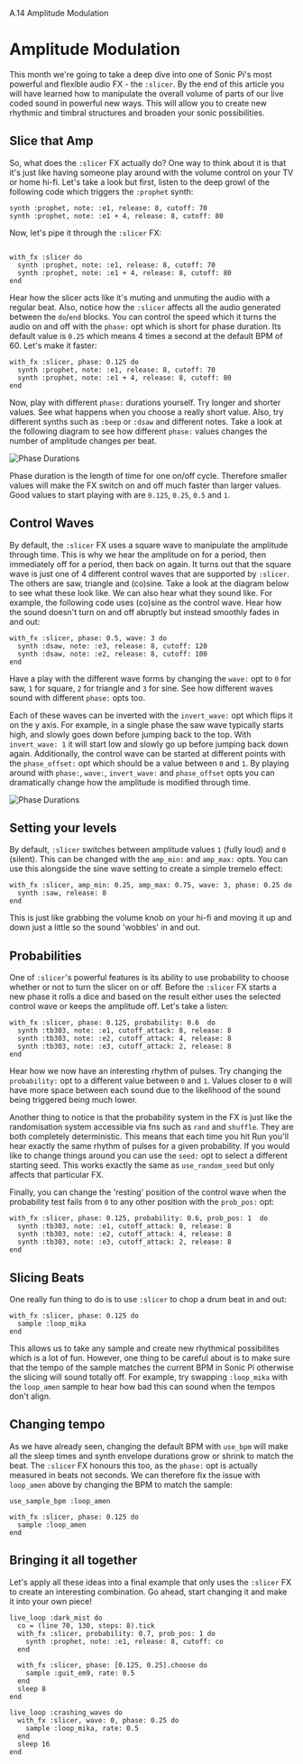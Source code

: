 A.14 Amplitude Modulation

# Amplitude Modulation

This month we're going to take a deep dive into one of Sonic Pi's most
powerful and flexible audio FX - the `:slicer`. By the end of this
article you will have learned how to manipulate the overall volume of
parts of our live coded sound in powerful new ways. This will allow you
to create new rhythmic and timbral structures and broaden your sonic
possibilities.

## Slice that Amp

So, what does the `:slicer` FX actually do?  One way to think about it
is that it's just like having someone play around with the volume
control on your TV or home hi-fi. Let's take a look but first, listen to
the deep growl of the following code which triggers the `:prophet`
synth:

```
synth :prophet, note: :e1, release: 8, cutoff: 70
synth :prophet, note: :e1 + 4, release: 8, cutoff: 80
```

Now, let's pipe it through the `:slicer` FX:

```

with_fx :slicer do
  synth :prophet, note: :e1, release: 8, cutoff: 70
  synth :prophet, note: :e1 + 4, release: 8, cutoff: 80
end
```

Hear how the slicer acts like it's muting and unmuting the audio with a
regular beat. Also, notice how the `:slicer` affects all the audio
generated between the `do`/`end` blocks. You can control the speed which
it turns the audio on and off with the `phase:` opt which is short for
phase duration. Its default value is `0.25` which means 4 times a second
at the default BPM of 60. Let's make it faster:

```
with_fx :slicer, phase: 0.125 do
  synth :prophet, note: :e1, release: 8, cutoff: 70
  synth :prophet, note: :e1 + 4, release: 8, cutoff: 80
end
```

Now, play with different `phase:` durations yourself. Try longer and
shorter values. See what happens when you choose a really short
value. Also, try different synths such as `:beep` or `:dsaw` and
different notes. Take a look at the following diagram to see how
different `phase:` values changes the number of amplitude changes per
beat.

![Phase Durations](../images/tutorial/articles/A.14-amplitude-modulation/slicer_phase_durations.png)

Phase duration is the length of time for one on/off cycle. Therefore
smaller values will make the FX switch on and off much faster than
larger values. Good values to start playing with are `0.125`, `0.25`,
`0.5` and `1`.


## Control Waves

By default, the `:slicer` FX uses a square wave to manipulate the
amplitude through time. This is why we hear the amplitude on for a
period, then immediately off for a period, then back on again. It turns
out that the square wave is just one of 4 different control waves that
are supported by `:slicer`. The others are saw, triangle and
(co)sine. Take a look at the diagram below to see what these look
like. We can also hear what they sound like. For example, the following
code uses (co)sine as the control wave. Hear how the sound doesn't turn
on and off abruptly but instead smoothly fades in and out:

```
with_fx :slicer, phase: 0.5, wave: 3 do
  synth :dsaw, note: :e3, release: 8, cutoff: 120
  synth :dsaw, note: :e2, release: 8, cutoff: 100
end
```

Have a play with the different wave forms by changing the `wave:` opt to
`0` for saw, `1` for square, `2` for triangle and `3` for sine. See how
different waves sound with different `phase:` opts too.

Each of these waves can be inverted with the `invert_wave:` opt which
flips it on the y axis. For example, in a single phase the saw wave
typically starts high, and slowly goes down before jumping back to the
top. With `invert_wave: 1` it will start low and slowly go up before
jumping back down again. Additionally, the control wave can be started
at different points with the `phase_offset:` opt which should be a value
between `0` and `1`. By playing around with `phase:`, `wave:`,
`invert_wave:` and `phase_offset` opts you can dramatically change how
the amplitude is modified through time.

![Phase Durations](../images/tutorial/articles/A.14-amplitude-modulation/slicer_control_waves.png)


## Setting your levels

By default, `:slicer` switches between amplitude values `1` (fully loud)
and `0` (silent). This can be changed with the `amp_min:` and `amp_max:`
opts. You can use this alongside the sine wave setting to create a
simple tremelo effect:

```
with_fx :slicer, amp_min: 0.25, amp_max: 0.75, wave: 3, phase: 0.25 do
  synth :saw, release: 8
end
```

This is just like grabbing the volume knob on your hi-fi and moving it
up and down just a little so the sound 'wobbles' in and out.


## Probabilities

One of `:slicer`'s powerful features is its ability to use probability
to choose whether or not to turn the slicer on or off. Before the
`:slicer` FX starts a new phase it rolls a dice and based on the result
either uses the selected control wave or keeps the amplitude off. Let's
take a listen:

```
with_fx :slicer, phase: 0.125, probability: 0.6  do
  synth :tb303, note: :e1, cutoff_attack: 8, release: 8
  synth :tb303, note: :e2, cutoff_attack: 4, release: 8
  synth :tb303, note: :e3, cutoff_attack: 2, release: 8
end
```

Hear how we now have an interesting rhythm of pulses. Try changing the
`probability:` opt to a different value between `0` and `1`. Values
closer to `0` will have more space between each sound due to the
likelihood of the sound being triggered being much lower.

Another thing to notice is that the probability system in the FX is just
like the randomisation system accessible via fns such as `rand` and
`shuffle`. They are both completely deterministic. This means that each
time you hit Run you'll hear exactly the same rhythm of pulses for a
given probability. If you would like to change things around you can use
the `seed:` opt to select a different starting seed. This works exactly
the same as `use_random_seed` but only affects that particular FX.

Finally, you can change the 'resting' position of the control wave when
the probability test fails from `0` to any other position with the
`prob_pos:` opt:

```
with_fx :slicer, phase: 0.125, probability: 0.6, prob_pos: 1  do
  synth :tb303, note: :e1, cutoff_attack: 8, release: 8
  synth :tb303, note: :e2, cutoff_attack: 4, release: 8
  synth :tb303, note: :e3, cutoff_attack: 2, release: 8
end
```

## Slicing Beats

One really fun thing to do is to use `:slicer` to chop a drum beat in
and out:

```
with_fx :slicer, phase: 0.125 do
  sample :loop_mika
end
```

This allows us to take any sample and create new rhythmical possibilites
which is a lot of fun. However, one thing to be careful about is to make
sure that the tempo of the sample matches the current BPM in Sonic Pi
otherwise the slicing will sound totally off. For example, try swapping
`:loop_mika` with the `loop_amen` sample to hear how bad this can sound
when the tempos don't align.

## Changing tempo

As we have already seen, changing the default BPM with `use_bpm` will
make all the sleep times and synth envelope durations grow or shrink to
match the beat. The `:slicer` FX honours this too, as the `phase:` opt
is actually measured in beats not seconds. We can therefore fix the
issue with `loop_amen` above by changing the BPM to match the sample:

```
use_sample_bpm :loop_amen

with_fx :slicer, phase: 0.125 do
  sample :loop_amen
end
```

## Bringing it all together

Let's apply all these ideas into a final example that only uses the
`:slicer` FX to create an interesting combination. Go ahead, start
changing it and make it into your own piece!

```
live_loop :dark_mist do
  co = (line 70, 130, steps: 8).tick
  with_fx :slicer, probability: 0.7, prob_pos: 1 do
    synth :prophet, note: :e1, release: 8, cutoff: co
  end
  
  with_fx :slicer, phase: [0.125, 0.25].choose do
    sample :guit_em9, rate: 0.5
  end
  sleep 8
end

live_loop :crashing_waves do
  with_fx :slicer, wave: 0, phase: 0.25 do
    sample :loop_mika, rate: 0.5
  end
  sleep 16
end
```




